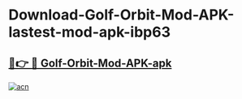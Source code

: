 # Download-Golf-Orbit-Mod-APK-lastest-mod-apk-ibp63

<h2><a href="https://apkcomod.com?title=Golf-Orbit-Mod-APK">🔗👉 🔴 Golf-Orbit-Mod-APK-apk </a></h2>

[![acn](https://github.com/user-attachments/assets/0f9c940e-d8b0-45ae-aac7-cd30a18b3e1c)](https://apkcomod.com?title=Golf-Orbit-Mod-APK)
